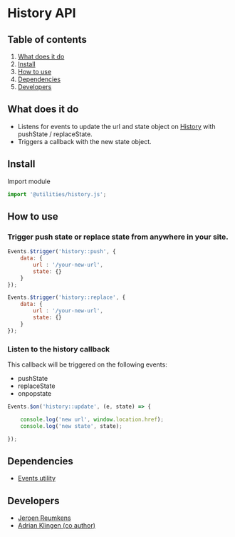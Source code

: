 
# History API

## Table of contents
1. [What does it do](#markdown-header-what-does-it-do)
2. [Install](#markdown-header-install)
3. [How to use](#markdown-header-how-to-use)
4. [Dependencies](#markdown-header-dependencies)
5. [Developers](#markdown-header-developers)


## What does it do
* Listens for events to update the url and state object on [History](https://developer.mozilla.org/en-US/docs/Web/API/History) with pushState / replaceState.
* Triggers a callback with the new state object.

## Install
Import module
```javascript
import '@utilities/history.js';
```

## How to use
### Trigger push state or replace state from anywhere in your site.
```javascript
Events.$trigger('history::push', {
    data: {
        url : '/your-new-url',
        state: {}
    }
});

Events.$trigger('history::replace', {
    data: {
        url : '/your-new-url',
        state: {}
    }
});
```

### Listen to the history callback
This callback will be triggered on the following events:
* pushState
* replaceState
* onpopstate
```javascript
Events.$on('history::update', (e, state) => {

    console.log('new url', window.location.href);
    console.log('new state', state);

});
```

## Dependencies
* [Events utility](/utilities/events/)

## Developers
* [Jeroen Reumkens](mailto:jeroen.reumkens@tamtam.nl)
* [Adrian Klingen (co author)](mailto:adrian.klingen@deptagency.com)
